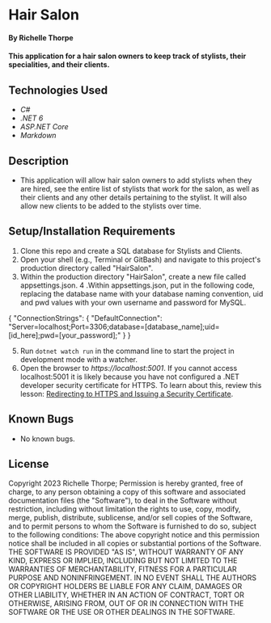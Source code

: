 # Hair Salon

#### By Richelle Thorpe 

#### This application for a hair salon owners to keep track of stylists, their specialities, and their clients.

## Technologies Used

- _C#_
- _.NET 6_
- _ASP.NET Core_
- _Markdown_

## Description

- This application will allow hair salon owners to add stylists when they are hired, see the entire list of stylists that work for the salon, as well as their clients and any other details pertaining to the stylist. It will also allow new clients to be added to the stylists over time. 

## Setup/Installation Requirements

1. Clone this repo and create a SQL database for Stylists and Clients.
2. Open your shell (e.g., Terminal or GitBash) and navigate to this project's production directory called "HairSalon". 
3. Within the production directory "HairSalon", create a new file called appsettings.json.
4 .Within appsettings.json, put in the following code, replacing the database name with your database naming convention, uid and pwd values with your own username and password for MySQL. 

{
  "ConnectionStrings": {
      "DefaultConnection": "Server=localhost;Port=3306;database=[database_name];uid=[id_here];pwd=[your_password];"
  }
}

5. Run `dotnet watch run` in the command line to start the project in development mode with a watcher.
6. Open the browser to _https://localhost:5001_. If you cannot access localhost:5001 it is likely because you have not configured a .NET developer security certificate for HTTPS. To learn about this, review this lesson: [Redirecting to HTTPS and Issuing a Security Certificate](https://www.learnhowtoprogram.com/c-and-net/basic-web-applications/redirecting-to-https-and-issuing-a-security-certificate).


## Known Bugs

- No known bugs.

## License

Copyright 2023 Richelle Thorpe; Permission is hereby granted, free of charge, to any person obtaining a copy of this software and associated documentation files (the "Software"), to deal in the Software without restriction, including without limitation the rights to use, copy, modify, merge, publish, distribute, sublicense, and/or sell copies of the Software, and to permit persons to whom the Software is furnished to do so, subject to the following conditions: The above copyright notice and this permission notice shall be included in all copies or substantial portions of the Software. THE SOFTWARE IS PROVIDED "AS IS", WITHOUT WARRANTY OF ANY KIND, EXPRESS OR IMPLIED, INCLUDING BUT NOT LIMITED TO THE WARRANTIES OF MERCHANTABILITY, FITNESS FOR A PARTICULAR PURPOSE AND NONINFRINGEMENT. IN NO EVENT SHALL THE AUTHORS OR COPYRIGHT HOLDERS BE LIABLE FOR ANY CLAIM, DAMAGES OR OTHER LIABILITY, WHETHER IN AN ACTION OF CONTRACT, TORT OR OTHERWISE, ARISING FROM, OUT OF OR IN CONNECTION WITH THE SOFTWARE OR THE USE OR OTHER DEALINGS IN THE SOFTWARE.